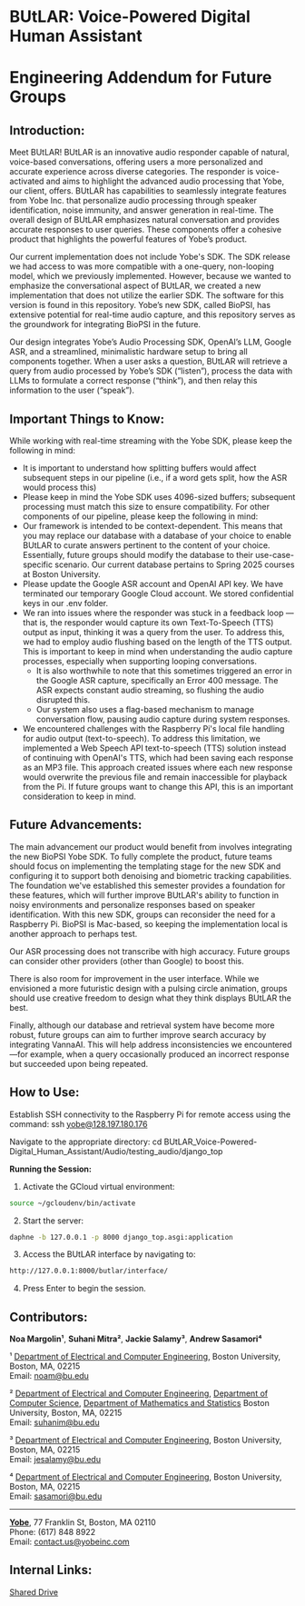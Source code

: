 # BUtLAR: Voice-Powered Digital Human Assistant
# Engineering Addendum for Future Groups

**Introduction:**
----------------------------------------------------------------------------------------------------

Meet BUtLAR! BUtLAR is an innovative audio responder capable of natural, voice-based conversations, offering users a more personalized and accurate experience across diverse categories. The responder is voice-activated and aims to highlight the advanced audio processing that Yobe, our client, offers. BUtLAR has capabilities to seamlessly integrate features from Yobe Inc. that personalize audio processing through speaker identification, noise immunity, and answer generation in real-time. The overall design of BUtLAR emphasizes natural conversation and provides accurate responses to user queries. These components offer a cohesive product that highlights the powerful features of Yobe’s product.

Our current implementation does not include Yobe's SDK. The SDK release we had access to was more compatible with a one-query, non-looping model, which we previously implemented. However, because we wanted to emphasize the conversational aspect of BUtLAR, we created a new implementation that does not utilize the earlier SDK. The software for this version is found in this repository. Yobe’s new SDK, called BioPSI, has extensive potential for real-time audio capture, and this repository serves as the groundwork for integrating BioPSI in the future.

Our design integrates Yobe’s Audio Processing SDK, OpenAI’s LLM, Google ASR, and a streamlined, minimalistic hardware setup to bring all components together. When a user asks a question, BUtLAR will retrieve a query from audio processed by Yobe’s SDK (“listen”), process the data with LLMs to formulate a correct response (“think”), and then relay this information to the user (“speak”). 

**Important Things to Know:**
----------------------------------------------------------------------------------------------------
While working with real-time streaming with the Yobe SDK, please keep the following in mind:
* It is important to understand how splitting buffers would affect subsequent steps in our pipeline (i.e., if a word gets split, how the ASR would process this)
* Please keep in mind the Yobe SDK uses 4096-sized buffers; subsequent processing must match this size to ensure compatibility.
For other components of our pipeline, please keep the following in mind:
* Our framework is intended to be context-dependent. This means that you may replace our database with a database of your choice to enable BUtLAR to curate answers pertinent to the content of your choice. Essentially, future groups should modify the database to their use-case-specific scenario. Our current database pertains to Spring 2025 courses at Boston University.
* Please update the Google ASR account and OpenAI API key. We have terminated our temporary Google Cloud account. We stored confidential keys in our .env folder.
* We ran into issues where the responder was stuck in a feedback loop — that is, the responder would capture its own Text-To-Speech (TTS) output as input, thinking it was a query from the user. To address this, we had to employ audio flushing based on the length of the TTS output. This is important to keep in mind when understanding the audio capture processes, especially when supporting looping conversations.
    * It is also worthwhile to note that this sometimes triggered an error in the Google ASR capture, specifically an Error 400 message. The ASR expects constant audio streaming, so flushing the audio disrupted this.
    * Our system also uses a flag-based mechanism to manage conversation flow, pausing audio capture during system responses. 
* We encountered challenges with the Raspberry Pi's local file handling for audio output (text-to-speech). To address this limitation, we implemented a Web Speech API text-to-speech (TTS) solution instead of continuing with OpenAI's TTS, which had been saving each response as an MP3 file. This approach created issues where each new response would overwrite the previous file and remain inaccessible for playback from the Pi. If future groups want to change this API, this is an important consideration to keep in mind. 


**Future Advancements:**
----------------------------------------------------------------------------------------------------
The main advancement our product would benefit from involves integrating the new BioPSI Yobe SDK. To fully complete the product, future teams should focus on implementing the templating stage for the new SDK and configuring it to support both denoising and biometric tracking capabilities. The foundation we've established this semester provides a foundation for these features, which will further improve BUtLAR's ability to function in noisy environments and personalize responses based on speaker identification. With this new SDK, groups can reconsider the need for a Raspberry Pi. BioPSI is Mac-based, so keeping the implementation local is another approach to perhaps test.

Our ASR processing does not transcribe with high accuracy. Future groups can consider other providers (other than Google) to boost this.

There is also room for improvement in the user interface. While we envisioned a more futuristic design with a pulsing circle animation, groups should use creative freedom to design what they think displays BUtLAR the best. 

Finally, although our database and retrieval system have become more robust, future groups can aim to further improve search accuracy by integrating VannaAI. This will help address inconsistencies we encountered—for example, when a query occasionally produced an incorrect response but succeeded upon being repeated.


**How to Use:**
----------------------------------------------------------------------------------------------------
Establish SSH connectivity to the Raspberry Pi for remote access using the command:
ssh yobe@128.197.180.176

Navigate to the appropriate directory:
cd BUtLAR_Voice-Powered-Digital_Human_Assistant/Audio/testing_audio/django_top

**Running the Session:**
1. Activate the GCloud virtual environment:
```bash
source ~/gcloudenv/bin/activate
```
2. Start the server:
```bash
daphne -b 127.0.0.1 -p 8000 django_top.asgi:application
```
3. Access the BUtLAR interface by navigating to:
```bash
http://127.0.0.1:8000/butlar/interface/
```
4. Press Enter to begin the session.

## Contributors:

**Noa Margolin¹**, **Suhani Mitra²**, **Jackie Salamy³**, **Andrew Sasamori⁴**

¹ [Department of Electrical and Computer Engineering](https://www.bu.edu/eng/departments/ece/), Boston University, Boston, MA, 02215  
Email: [noam@bu.edu](mailto:noam@bu.edu)

² [Department of Electrical and Computer Engineering](https://www.bu.edu/eng/departments/ece/), [Department of Computer Science](https://www.bu.edu/cs/), [Department of Mathematics and Statistics](https://www.bu.edu/math/) Boston University, Boston, MA, 02215  
Email: [suhanim@bu.edu](mailto:suhanim@bu.edu)

³ [Department of Electrical and Computer Engineering](https://www.bu.edu/eng/departments/ece/), Boston University, Boston, MA, 02215  
Email: [jesalamy@bu.edu](mailto:jesalamy@bu.edu)

⁴ [Department of Electrical and Computer Engineering](https://www.bu.edu/eng/departments/ece/), Boston University, Boston, MA, 02215  
Email: [sasamori@bu.edu](mailto:sasamori@bu.edu)

----------------------------------------------------------------------------------------------------

[**Yobe**](https://yobeinc.com/), 77 Franklin St, Boston, MA 02110  
Phone: (617) 848 8922  
Email: [contact.us@yobeinc.com](mailto:contact.us@yobeinc.com)

## Internal Links:
[Shared Drive](https://drive.google.com/drive/u/1/folders/0APRJN7ri7rJUUk9PVA)
